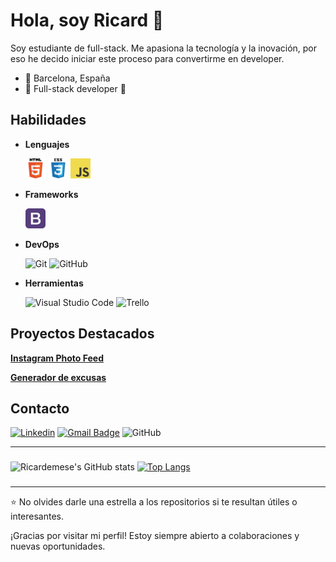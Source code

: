 # Hola, soy Ricard 👋

Soy estudiante de full-stack. Me apasiona la tecnología y la inovación, por eso he decido iniciar este proceso para convertirme en developer.

- 📍 Barcelona, España
- 💼 Full-stack developer 🚧

## Habilidades
- **Lenguajes**
  
  <code><img height="32" src="https://raw.githubusercontent.com/github/explore/80688e429a7d4ef2fca1e82350fe8e3517d3494d/topics/html/html.png" alt="HTML5"/></code>
  <code><img height="32" src="https://raw.githubusercontent.com/github/explore/80688e429a7d4ef2fca1e82350fe8e3517d3494d/topics/css/css.png" alt="CSS"/></code>
  <code><img height="32" src="https://raw.githubusercontent.com/github/explore/80688e429a7d4ef2fca1e82350fe8e3517d3494d/topics/javascript/javascript.png" alt="Javascript"/></code>
- **Frameworks**
  
  <code><img height="32" src="https://raw.githubusercontent.com/github/explore/80688e429a7d4ef2fca1e82350fe8e3517d3494d/topics/bootstrap/bootstrap.png" alt="Bootstrap"/></code>
- **DevOps**

  ![Git](https://img.shields.io/badge/-Git-333333?style=flat&logo=git)
  ![GitHub](https://img.shields.io/badge/-GitHub-333333?style=flat&logo=github)
- **Herramientas**
  
  ![Visual Studio Code](https://img.shields.io/badge/-Visual%20Studio%20Code-333333?style=flat&logo=visual-studio-code&logoColor=007ACC)
  ![Trello](https://img.shields.io/badge/-Trello-333333?style=flat&logo=trello&logoColor=007ACC)

## Proyectos Destacados
**[Instagram Photo Feed](https://github.com/4GeeksAcademy/ricardemese-instagram-photo-feed-with-boostrap)**

**[Generador de excusas](https://github.com/4GeeksAcademy/ricardemese-generador-de-excusas-en-JS)**

## Contacto
[![Linkedin](https://img.shields.io/badge/-Ricard_Mesegué_Serra-blue?style=flat-square&logo=Linkedin&logoColor=white&link=www.linkedin.com/in/ricard-mesegue-serra
)](www.linkedin.com/in/ricard-mesegue-serra)
[![Gmail Badge](https://img.shields.io/badge/-ricardemese@icloud.com-006bed?style=flat-square&logo=Gmail&logoColor=white&link=mailto:ricardm1995@gmail.com)](mailto:ricardemese@icloud.com)
![GitHub](https://img.shields.io/badge/-GitHub-333333?style=flat&logo=github)

---

###

![Ricardemese's GitHub stats](https://github-readme-stats.vercel.app/api?username=ricardemese&show_icons=true&theme=ambient_gradient)
[![Top Langs](https://github-readme-stats.vercel.app/api/top-langs/?username=ricardemese&layout=compact)](https://github.com/ricardemese/github-readme-stats)

###

---

⭐️ No olvides darle una estrella a los repositorios si te resultan útiles o interesantes.

¡Gracias por visitar mi perfil! Estoy siempre abierto a colaboraciones y nuevas oportunidades.
